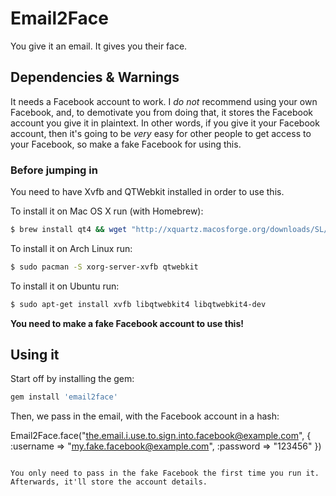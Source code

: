 # Email2Face

You give it an email. It gives you their face.

## Dependencies & Warnings

It needs a Facebook account to work. I *do not* recommend using your own Facebook, and, to demotivate you from doing that, it stores the Facebook account you give it in plaintext. In other words, if you give it your Facebook account, then it's going to be *very* easy for other people to get access to your Facebook, so make a fake Facebook for using this.

### Before jumping in

You need to have Xvfb and QTWebkit installed in order to use this.

To install it on Mac OS X run (with Homebrew):

```bash
$ brew install qt4 && wget "http://xquartz.macosforge.org/downloads/SL/XQuartz-2.7.1.dmg" && open "XQuartz-2.7.1.dmg"
```

To install it on Arch Linux run:

```bash
$ sudo pacman -S xorg-server-xvfb qtwebkit
```

To install it on Ubuntu run:

```bash
$ sudo apt-get install xvfb libqtwebkit4 libqtwebkit4-dev
```

**You need to make a fake Facebook account to use this!**

## Using it

Start off by installing the gem:

```ruby
gem install 'email2face'
```

Then, we pass in the email, with the Facebook account in a hash:

Email2Face.face("the.email.i.use.to.sign.into.facebook@example.com", { :username => "my.fake.facebook@example.com", :password => "123456" })
```

You only need to pass in the fake Facebook the first time you run it. Afterwards, it'll store the account details.

